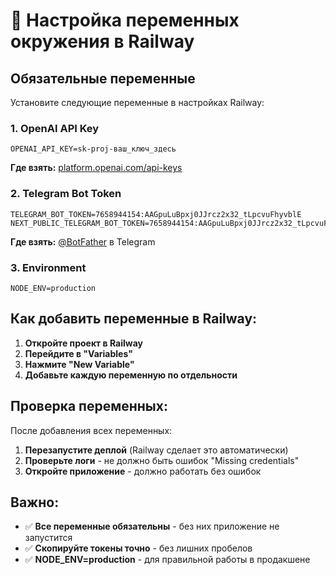 # 🔧 Настройка переменных окружения в Railway

## Обязательные переменные

Установите следующие переменные в настройках Railway:

### 1. OpenAI API Key
```
OPENAI_API_KEY=sk-proj-ваш_ключ_здесь
```
**Где взять:** [platform.openai.com/api-keys](https://platform.openai.com/api-keys)

### 2. Telegram Bot Token
```
TELEGRAM_BOT_TOKEN=7658944154:AAGpuLuBpxj0JJrcz2x32_tLpcvuFhyvblE
NEXT_PUBLIC_TELEGRAM_BOT_TOKEN=7658944154:AAGpuLuBpxj0JJrcz2x32_tLpcvuFhyvblE
```
**Где взять:** [@BotFather](https://t.me/botfather) в Telegram

### 3. Environment
```
NODE_ENV=production
```

## Как добавить переменные в Railway:

1. **Откройте проект в Railway**
2. **Перейдите в "Variables"**
3. **Нажмите "New Variable"**
4. **Добавьте каждую переменную по отдельности**

## Проверка переменных:

После добавления всех переменных:
1. **Перезапустите деплой** (Railway сделает это автоматически)
2. **Проверьте логи** - не должно быть ошибок "Missing credentials"
3. **Откройте приложение** - должно работать без ошибок

## Важно:

- ✅ **Все переменные обязательны** - без них приложение не запустится
- ✅ **Скопируйте токены точно** - без лишних пробелов
- ✅ **NODE_ENV=production** - для правильной работы в продакшене
